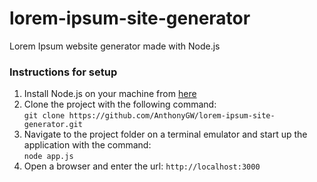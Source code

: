 # lorem-ipsum-site-generator
Lorem Ipsum website generator made with Node.js

### Instructions for setup
1. Install Node.js on your machine from [here](https://nodejs.org/en/download/)
2. Clone the project with the following command: \
`git clone https://github.com/AnthonyGW/lorem-ipsum-site-generator.git`
3. Navigate to the project folder on a terminal emulator and start up the application with the command: \
`node app.js`
4. Open a browser and enter the url: `http://localhost:3000`
